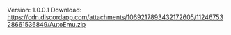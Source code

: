 Version: 1.0.0.1
Download: https://cdn.discordapp.com/attachments/1069217893432172605/1124675328661536849/AutoEmu.zip
